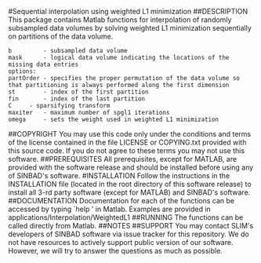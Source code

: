 #Sequential interpolation using weighted L1 minimization
##DESCRIPTION
This package contains Matlab functions for interpolation of randomly subsampled data volumes by solving weighted L1 minimization sequentially on partitions of the data volume.

    b         - subsampled data volume
    mask      - logical data volume indicating the locations of the missing data entries
    options:
	partOrder - specifies the proper permutation of the data volume so that partitioning is always performed along the first dimension
	st        - index of the first partition
	fin       - index of the last partition
	C	  - sparsifying transform
	maxiter   - maximum number of spgl1 iterations
	omega	  - sets the weight used in weighted L1 minimization
##COPYRIGHT
You may use this code only under the conditions and terms of the
    license contained in the file LICENSE or COPYING.txt provided with
    this source code. If you do not agree to these terms you may not
    use this software.
##PREREQUISITES
All prerequisites, except for MATLAB, are provided with the
    software release and should be installed before using any of
    SINBAD's software.
#INSTALLATION
Follow the instructions in the INSTALLATION file (located in the
    root directory of this software release) to install all 3-rd party
    software (except for MATLAB) and SINBAD's software.
##DOCUMENTATION
Documentation for each of the functions can be accessed by typing `help <function>' in Matlab. 
    Examples are provided in applications/Interpolation/WeightedL1 
##RUNNING
The functions can be called directly from Matlab. 
##NOTES
##SUPPORT
 You may contact SLIM's developers of SINBAD software via issue tracker for this repository. We do not have resources to actively support public version of our software. However, we will try to answer the questions as much as possible.
